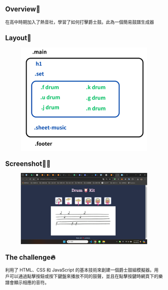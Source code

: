 ## Overview👀

在高中時期加入了熱音社，學習了如何打擊爵士鼓。此為一個簡易鼓譜生成器

## Layout🌼

<div style="display: flex; justify-content:center;">
  <img src="images/layout.png" style="width: 80%;">
</div>

## Screenshot🐻💥

<div style="display: flex; flex-direction: column; align-items:center;">
  <img src="./images/screenshot.png" style="width: 80%" >
</div> 

## The challenge🔥

利用了 HTML、CSS 和 JavaScript 的基本技術來創建一個爵士鼓組模擬器。用戶可以通過點擊按鈕或按下鍵盤來播放不同的鼓聲，並且在點擊按鍵時網頁下的樂譜會顯示相應的音符。
